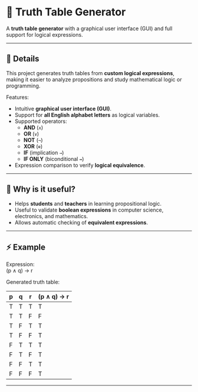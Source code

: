 
# 🧮 Truth Table Generator  

A **truth table generator** with a graphical user interface (GUI) and full support for logical expressions.  

---

## 📜 Details  

This project generates truth tables from **custom logical expressions**, making it easier to analyze propositions and study mathematical logic or programming.  

Features:  
- Intuitive **graphical user interface (GUI)**.  
- Support for **all English alphabet letters** as logical variables.  
- Supported operators:  
  - **AND** (`∧`)  
  - **OR** (`∨`)  
  - **NOT** (`¬`)  
  - **XOR** (`⊕`)  
  - **IF** (implication `→`)  
  - **IF ONLY** (biconditional `↔`)  
- Expression comparison to verify **logical equivalence**.  

---

## 🚀 Why is it useful?  

- Helps **students** and **teachers** in learning propositional logic.  
- Useful to validate **boolean expressions** in computer science, electronics, and mathematics.  
- Allows automatic checking of **equivalent expressions**.  

---

## ⚡ Example  

Expression:  
(p ∧ q) → r 

Generated truth table:  

| p | q | r | (p ∧ q) → r |
|---|---|---|-------------|
| T | T | T | T           |
| T | T | F | F           |
| T | F | T | T           |
| T | F | F | T           |
| F | T | T | T           |
| F | T | F | T           |
| F | F | T | T           |
| F | F | F | T           |

---




